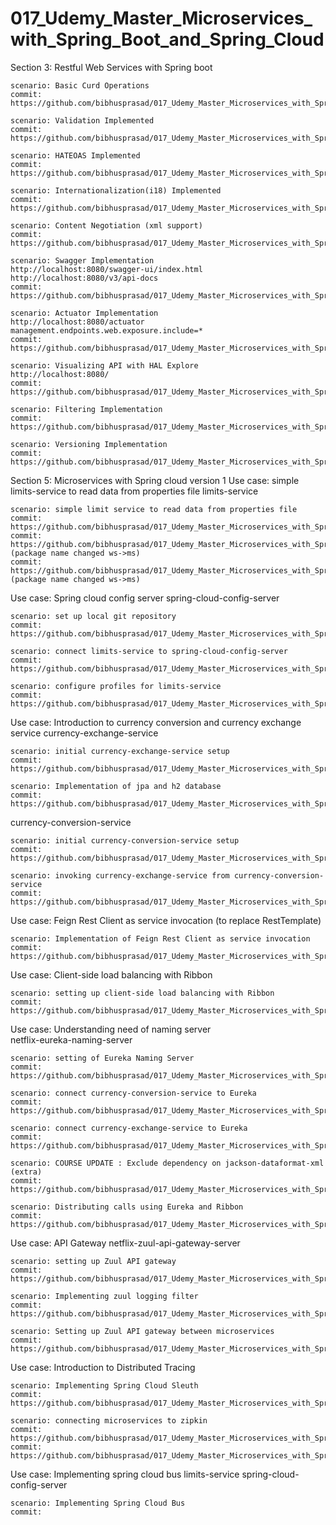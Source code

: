 # 017_Udemy_Master_Microservices_with_Spring_Boot_and_Spring_Cloud

Section 3: Restful Web Services with Spring boot
	
	scenario: Basic Curd Operations
	commit: https://github.com/bibhusprasad/017_Udemy_Master_Microservices_with_Spring_Boot_and_Spring_Cloud/commit/eb9809487afcbbb3a0155eeb464e19f8b11a388b
	
	scenario: Validation Implemented
	commit: https://github.com/bibhusprasad/017_Udemy_Master_Microservices_with_Spring_Boot_and_Spring_Cloud/commit/de4240a78dad2f3288a060f14135d25ae967036a

	scenario: HATEOAS Implemented
	commit: https://github.com/bibhusprasad/017_Udemy_Master_Microservices_with_Spring_Boot_and_Spring_Cloud/commit/da9b0f96359aa0cba6c93952bb9b73dbeb84ed29
	
	scenario: Internationalization(i18) Implemented
	commit: https://github.com/bibhusprasad/017_Udemy_Master_Microservices_with_Spring_Boot_and_Spring_Cloud/commit/32243f7e76a1ff1893a622b12ff6528811237ffb
	
	scenario: Content Negotiation (xml support)
	commit: https://github.com/bibhusprasad/017_Udemy_Master_Microservices_with_Spring_Boot_and_Spring_Cloud/commit/e9d044a3f11ab95098296e588687750a3b841f21
	
	scenario: Swagger Implementation
	http://localhost:8080/swagger-ui/index.html
	http://localhost:8080/v3/api-docs
	commit: https://github.com/bibhusprasad/017_Udemy_Master_Microservices_with_Spring_Boot_and_Spring_Cloud/commit/168ded511dcaaee02bd668f0357af844fcb0692f
	
	scenario: Actuator Implementation
	http://localhost:8080/actuator
	management.endpoints.web.exposure.include=*
	commit: https://github.com/bibhusprasad/017_Udemy_Master_Microservices_with_Spring_Boot_and_Spring_Cloud/commit/d4c681203633f3520680cbdf9c3f4c2671b486f8
	
	scenario: Visualizing API with HAL Explore
	http://localhost:8080/
	commit: https://github.com/bibhusprasad/017_Udemy_Master_Microservices_with_Spring_Boot_and_Spring_Cloud/commit/15e5c29254c3fceaa7960df546410f45fbf67ccf
	
	scenario: Filtering Implementation
	commit: https://github.com/bibhusprasad/017_Udemy_Master_Microservices_with_Spring_Boot_and_Spring_Cloud/commit/93a10db21e3fc83302d01062e2a239729e213fa5
	
	scenario: Versioning Implementation
	commit: https://github.com/bibhusprasad/017_Udemy_Master_Microservices_with_Spring_Boot_and_Spring_Cloud/commit/c2e7bef315659d6cd53e9dbdba09045d712c2568
	
Section 5: Microservices with Spring cloud version 1
Use case: simple limits-service to read data from properties file
limits-service

	scenario: simple limit service to read data from properties file
	commit: https://github.com/bibhusprasad/017_Udemy_Master_Microservices_with_Spring_Boot_and_Spring_Cloud/commit/7ad41139e5ee50ba9fb7ca8085cc03848fc98dd2
	commit: https://github.com/bibhusprasad/017_Udemy_Master_Microservices_with_Spring_Boot_and_Spring_Cloud/commit/c762cfedb75aa753bf4b2a3ba38452808ae8ede4 (package name changed ws->ms)
	commit: https://github.com/bibhusprasad/017_Udemy_Master_Microservices_with_Spring_Boot_and_Spring_Cloud/commit/486635df0aa86d9826640c0e1e1507a69382f03d (package name changed ws->ms)
	
Use case: Spring cloud config server
spring-cloud-config-server

	scenario: set up local git repository
	commit: https://github.com/bibhusprasad/017_Udemy_Master_Microservices_with_Spring_Boot_and_Spring_Cloud/commit/5cb10cc70d36e46581345e6fb15bb3f1d72483fa
	
	scenario: connect limits-service to spring-cloud-config-server
	commit: https://github.com/bibhusprasad/017_Udemy_Master_Microservices_with_Spring_Boot_and_Spring_Cloud/commit/7dbaa180e8d057855ff6f9ef3a9aef99b48c6ceb
	
	scenario: configure profiles for limits-service
	commit: https://github.com/bibhusprasad/017_Udemy_Master_Microservices_with_Spring_Boot_and_Spring_Cloud/commit/2bfdcf48fe5645273912db400e8efb5b220d1416
	
Use case: Introduction to currency conversion and currency exchange service
currency-exchange-service

	scenario: initial currency-exchange-service setup
	commit: https://github.com/bibhusprasad/017_Udemy_Master_Microservices_with_Spring_Boot_and_Spring_Cloud/commit/9820d7b21fdc57c2973789aea260f61f586e07c1
	
	scenario: Implementation of jpa and h2 database
	commit: https://github.com/bibhusprasad/017_Udemy_Master_Microservices_with_Spring_Boot_and_Spring_Cloud/commit/052ccde26cb60b82e8b43196dd31ab8e46ae6ea0
	
currency-conversion-service

	scenario: initial currency-conversion-service setup
	commit: https://github.com/bibhusprasad/017_Udemy_Master_Microservices_with_Spring_Boot_and_Spring_Cloud/commit/11509cc33d112c6abda1292e066785f99c24db05
	
	scenario: invoking currency-exchange-service from currency-conversion-service
	commit: https://github.com/bibhusprasad/017_Udemy_Master_Microservices_with_Spring_Boot_and_Spring_Cloud/commit/2eb1b8fe9f6b2990568c7fb74f90dac6a2faca3f
	
Use case: Feign Rest Client	as service invocation (to replace RestTemplate)

	scenario: Implementation of Feign Rest Client as service invocation
	commit: https://github.com/bibhusprasad/017_Udemy_Master_Microservices_with_Spring_Boot_and_Spring_Cloud/commit/072221848f13f282ef5737eaa8024b1eca697188
	
Use case: Client-side load balancing with Ribbon
	
	scenario: setting up client-side load balancing with Ribbon
	commit: https://github.com/bibhusprasad/017_Udemy_Master_Microservices_with_Spring_Boot_and_Spring_Cloud/commit/22c3b8010fee403f980e5e7afaba3c5317325fc0
	
Use case: Understanding need of naming server	
netflix-eureka-naming-server

	scenario: setting of Eureka Naming Server
	commit: https://github.com/bibhusprasad/017_Udemy_Master_Microservices_with_Spring_Boot_and_Spring_Cloud/commit/4cf64c89224860518d0ae7601c49e803bcfe33ed
	
	scenario: connect currency-conversion-service to Eureka
	commit: https://github.com/bibhusprasad/017_Udemy_Master_Microservices_with_Spring_Boot_and_Spring_Cloud/commit/c61fb7242aaf385cac02a3cfa8a57e694f3e4c3b
	
	scenario: connect currency-exchange-service to Eureka
	commit: https://github.com/bibhusprasad/017_Udemy_Master_Microservices_with_Spring_Boot_and_Spring_Cloud/commit/5e85d8bee9af18c7c95d6389ef0d755f88289264
	
	scenario: COURSE UPDATE : Exclude dependency on jackson-dataformat-xml (extra)
	commit: https://github.com/bibhusprasad/017_Udemy_Master_Microservices_with_Spring_Boot_and_Spring_Cloud/commit/e27f05a01f29c3648b3996eb0ff49859a88251e4
	
	scenario: Distributing calls using Eureka and Ribbon
	commit: https://github.com/bibhusprasad/017_Udemy_Master_Microservices_with_Spring_Boot_and_Spring_Cloud/commit/259d3f05df4f9283400625e0a9846b536de3f904

Use case: API Gateway
netflix-zuul-api-gateway-server

	scenario: setting up Zuul API gateway
	commit: https://github.com/bibhusprasad/017_Udemy_Master_Microservices_with_Spring_Boot_and_Spring_Cloud/commit/fd80117d2e01c3a312a452709c7b76cb7cb2f8cc
	
	scenario: Implementing zuul logging filter
	commit: https://github.com/bibhusprasad/017_Udemy_Master_Microservices_with_Spring_Boot_and_Spring_Cloud/commit/9f40eedd93718dfe7f4ab21054f3e87d8825f22d
	
	scenario: Setting up Zuul API gateway between microservices
	commit: https://github.com/bibhusprasad/017_Udemy_Master_Microservices_with_Spring_Boot_and_Spring_Cloud/commit/094c567751109cea464344f39f0a655eece5064b
	
Use case: Introduction to Distributed Tracing

	scenario: Implementing Spring Cloud Sleuth
	commit: https://github.com/bibhusprasad/017_Udemy_Master_Microservices_with_Spring_Boot_and_Spring_Cloud/commit/03a2d5955d074429a09a862b36c3ef22a1cebd05
	
	scenario: connecting microservices to zipkin
	commit: https://github.com/bibhusprasad/017_Udemy_Master_Microservices_with_Spring_Boot_and_Spring_Cloud/commit/4695e71a18a0bd98666ff8428361208c156931ed
	commit: https://github.com/bibhusprasad/017_Udemy_Master_Microservices_with_Spring_Boot_and_Spring_Cloud/commit/acb5d975bba1064ca83e1396f9f1c47ebd2157b9
	
Use case: Implementing spring cloud bus
limits-service
spring-cloud-config-server

	scenario: Implementing Spring Cloud Bus
	commit: 